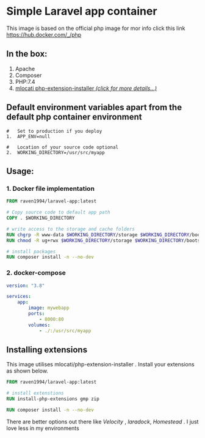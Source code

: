 # Simple Laravel app container

This image is based on the official php image for mor info click this link
https://hub.docker.com/_/php 

## In the box:
1.  Apache
2.  Composer
3.  PHP:7.4
4.  [mlocati php-extension-installer _(click for more details...)_](https://github.com/mlocati/docker-php-extension-installer)


## Default environment variables apart from the default php container environment
```
#   Set to production if you deploy
1.  APP_ENV=null

#   Location of your source code optional
2.  WORKING_DIRECTORY=/usr/src/myapp
```
## Usage:

### 1.  Docker file implementation
```Dockerfile
FROM raven1994/laravel-app:latest

# Copy source code to default app path
COPY . $WORKING_DIRECTORY

# write access to the storage and cache folders
RUN chgrp -R www-data $WORKING_DIRECTORY/storage $WORKING_DIRECTORY/bootstrap/cache
RUN chmod -R ug+rwx $WORKING_DIRECTORY/storage $WORKING_DIRECTORY/bootstrap/cache

# install packages
RUN composer install -n --no-dev
```
### 2.  docker-compose
```yml
version: "3.8"

services: 
    app:
        image: mywebapp
        ports: 
            - 8000:80
        volumes: 
            - ./:/usr/src/myapp
```


## Installing extensions
This image utilises mlocati/php-extension-installer . Install your extensions as shown below.

```Dockerfile
FROM raven1994/laravel-app:latest

# install extenstions
RUN install-php-extensions gmp zip

RUN composer install -n --no-dev
```

There are better options out there like *Velocity* , *laradock*, *Homestead* . I just love less in my environments


